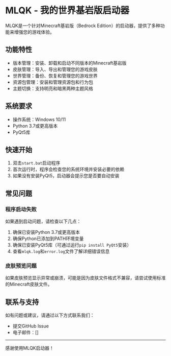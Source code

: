 # MLQK - 我的世界基岩版启动器

MLQK是一个针对Minecraft基岩版（Bedrock Edition）的启动器，提供了多种功能来增强您的游戏体验。

## 功能特性

- 版本管理：安装、卸载和启动不同版本的Minecraft基岩版
- 皮肤管理：导入、导出和管理您的游戏皮肤
- 世界管理：备份、恢复和管理您的游戏世界
- 资源包管理：安装和管理资源包和行为包
- 主题切换：支持明亮和暗黑两种主题风格

## 系统要求

- 操作系统：Windows 10/11
- Python 3.7或更高版本
- PyQt5库

## 快速开始

1. 双击`start.bat`启动程序
2. 首次运行时，程序会检查您的系统环境并安装必要的依赖
3. 如果没有安装PyQt5，启动器会提示您是否要自动安装

## 常见问题

### 程序启动失败

如果遇到启动问题，请检查以下几点：

1. 确保已安装Python 3.7或更高版本
2. 确保Python已添加到PATH环境变量
3. 确保已安装PyQt5库（可通过运行`pip install PyQt5`安装）
4. 查看`mlqk.log`和`error.log`文件了解详细错误信息

### 皮肤预览问题

如果皮肤预览显示异常或崩溃，可能是因为皮肤文件格式不兼容，请尝试使用标准的Minecraft皮肤文件。

## 联系与支持

如有问题或建议，请通过以下方式联系我们：

- 提交GitHub Issue
- 电子邮件：[]

---

感谢使用MLQK启动器！ 
